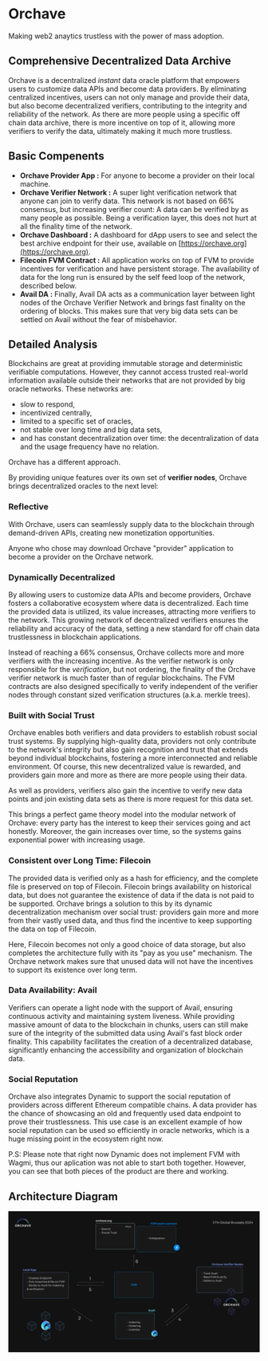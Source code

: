 # Orchave

Making web2 anaytics trustless with the power of mass adoption.

## Comprehensive Decentralized Data Archive

Orchave is a decentralized _instant_ data oracle platform that empowers users to customize data APIs and become data providers. By eliminating centralized incentives, users can not only manage and provide their data, but also become decentralized verifiers, contributing to the integrity and reliability of the network. As there are more people using a specific off chain data archive, there is more incentive on top of it, allowing more verifiers to verify the data, ultimately making it much more trustless.

## Basic Compenents
 - **Orchave Provider App :** For anyone to become a provider on their local machine.
 - **Orchave Verifier Network :** A super light verification network that anyone can join to verify data. This network is not based on 66% consensus, but increasing verifier count: A data can be verified by as many people as possible. Being a verification layer, this does not hurt at all the finality time of the network.
 - **Orchave Dashboard :** A dashboard for dApp users to see and select the best archive endpoint for their use, available on [https://orchave.org](https://orchave.org).
 - **Filecoin FVM Contract :** All application works on top of FVM to provide incentives for verification and have persistent storage. The availability of data for the long run is ensured by the self feed loop of the network, described below.
 - **Avail DA :** Finally, Avail DA acts as a communication layer between light nodes of the Orchave Verifier Network and brings fast finality on the ordering of blocks. This makes sure that very big data sets can be settled on Avail without the fear of misbehavior.

## Detailed Analysis

Blockchains are great at providing immutable storage and deterministic verifiable computations. However, they cannot access trusted real-world information available outside their networks that are not provided by big oracle networks. These networks are:

- slow to respond,
- incentivized centrally,
- limited to a specific set of oracles,
- not stable over long time and big data sets,
- and has constant decentralization over time: the decentralization of data and the usage frequency have no relation.

Orchave has a different approach.

By providing unique features over its own set of **verifier nodes**, Orchave brings decentralized oracles to the next level:

### Reflective

With Orchave, users can seamlessly supply data to the blockchain through demand-driven APIs, creating new monetization opportunities.

Anyone who chose may download Orchave "provider" application to become a provider on the Orchave network.

### Dynamically Decentralized

By allowing users to customize data APIs and become providers, Orchave fosters a collaborative ecosystem where data is decentralized. Each time the provided data is utilized, its value increases, attracting more verifiers to the network. This growing network of decentralized verifiers ensures the reliability and accuracy of the data, setting a new standard for off chain data trustlessness in blockchain applications.

Instead of reaching a 66% consensus, Orchave collects more and more verifiers with the increasing incentive. As the verifier network is only responsible for the _verification_, but not ordering, the finality of the Orchave verifier network is much faster than of regular blockchains. The FVM contracts are also designed specifically to verify independent of the verifier nodes through constant sized verification structures (a.k.a. merkle trees).

### Built with Social Trust

Orchave enables both verifiers and data providers to establish robust social trust systems. By supplying high-quality data, providers not only contribute to the network's integrity but also gain recognition and trust that extends beyond individual blockchains, fostering a more interconnected and reliable environment. Of course, this new decentralized value is rewarded, and providers gain more and more as there are more people using their data.

As well as providers, verifiers also gain the incentive to verify new data points and join existing data sets as there is more request for this data set.

This brings a perfect game theory model into the modular network of Orchave: every party has the interest to keep their services going and act honestly. Moreover, the gain increases over time, so the systems gains exponential power with increasing usage.

### Consistent over Long Time: Filecoin

The provided data is verified only as a hash for efficiency, and the complete file is preserved on top of Filecoin. Filecoin brings availability on historical data, but does not guarantee the existence of data if the data is not paid to be supported. Orchave brings a solution to this by its dynamic decentralization mechanism over social trust: providers gain more and more from their vastly used data, and thus find the incentive to keep supporting the data on top of Filecoin.

Here, Filecoin becomes not only a good choice of data storage, but also completes the architecture fully with its "pay as you use" mechanism. The Orchave network makes sure that unused data will not have the incentives to support its existence over long term.

### Data Availability: Avail

Verifiers can operate a light node with the support of Avail, ensuring continuous activity and maintaining system liveness. While providing massive amount of data to the blockchain in chunks, users can still make sure of the integrity of the submitted data using Avail's fast block order finality. This capability facilitates the creation of a decentralized database, significantly enhancing the accessibility and organization of blockchain data.

### Social Reputation

Orchave also integrates Dynamic to support the social reputation of providers across different Ethereum compatible chains. A data provider has the chance of showcasing an old and frequently used data endpoint to prove their trustlessness. This use case is an excellent example of how social reputation can be used so efficiently in oracle networks, which is a huge missing point in the ecosystem right now.

P.S: Please note that right now Dynamic does not implement FVM with Wagmi, thus our aplication was not able to start both together. However, you can see that both pieces of the product are there and working.

## Architecture Diagram

![Orchave Architecture](../architecture.png)